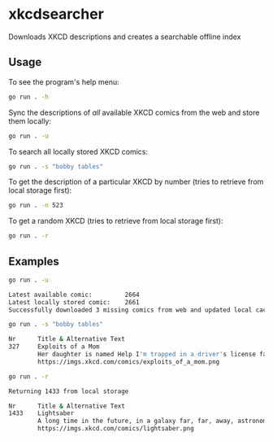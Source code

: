 # xkcdsearcher
Downloads XKCD descriptions and creates a searchable offline index

## Usage
To see the program's help menu:
```bash
go run . -h
```

Sync the descriptions of *all* available XKCD comics from the web and store them locally:
```bash
go run . -u
```

To search all locally stored XKCD comics:
```bash
go run . -s "bobby tables"
```

To get the description of a particular XKCD by number (tries to retrieve from local storage first):
```bash
go run . -n 523
```

To get a random XKCD (tries to retrieve from local storage first):
```bash
go run . -r
```

## Examples
```bash
go run . -u

Latest available comic:         2664
Latest locally stored comic:    2661
Successfully downloaded 3 missing comics from web and updated local cache
```

```bash
go run . -s "bobby tables"

Nr      Title & Alternative Text
327     Exploits of a Mom
        Her daughter is named Help I'm trapped in a driver's license factory.
        https://imgs.xkcd.com/comics/exploits_of_a_mom.png
```

```bash
go run . -r

Returning 1433 from local storage

Nr      Title & Alternative Text
1433    Lightsaber
        A long time in the future, in a galaxy far, far, away, astronomers in the year 2008 sight an unusual gamma-ray burst originating from somewhere far across the universe.
        https://imgs.xkcd.com/comics/lightsaber.png
```